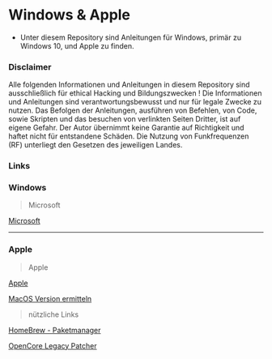 # Windows & Apple

- Unter diesem Repository sind Anleitungen für Windows, primär zu Windows 10, und Apple zu finden.


### Disclaimer
Alle folgenden Informationen und Anleitungen in diesem Repository sind ausschließlich für ethical Hacking und Bildungszwecken !
Die Informationen und Anleitungen sind verantwortungsbewusst und nur für legale Zwecke zu nutzen.
Das Befolgen der Anleitungen, ausführen von Befehlen, von Code, sowie Skripten und das besuchen von verlinkten Seiten Dritter, ist auf eigene Gefahr.
Der Autor übernimmt keine Garantie auf Richtigkeit und haftet nicht für entstandene Schäden.
Die Nutzung von Funkfrequenzen (RF) unterliegt den Gesetzen des jeweiligen Landes.


### Links

### Windows
> Microsoft

[Microsoft](https://www.microsoft.com/de-de)

------------------------------------------------------------------------------------------------------------------------

### Apple
> Apple

[Apple](https://www.apple.com/de/)

[MacOS Version ermitteln](https://support.apple.com/de-de/109033)


> nützliche Links

[HomeBrew - Paketmanager](https://brew.sh/)

[OpenCore Legacy Patcher](https://dortania.github.io/OpenCore-Legacy-Patcher/)
